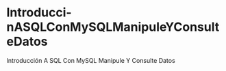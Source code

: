 # Introducci-nASQLConMySQLManipuleYConsulteDatos
Introducción A SQL Con MySQL Manipule Y Consulte Datos
